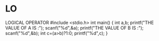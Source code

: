 # LO
LOGICAL OPERATOR
#include <stdio.h>
int main()
{
int a,b;
printf("THE VALUE OF A IS :");
scanf("%d",&a);
printf("THE VALUE OF B IS :");
scanf("%d",&b);
int c=(a>b)?1:0;
printf("%d",c); 
}
